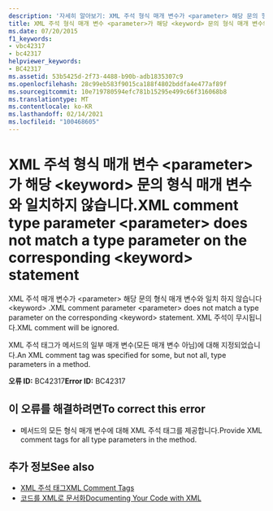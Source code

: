 ```yaml
---
description: '자세히 알아보기: XML 주석 형식 매개 변수가 <parameter> 해당 문의 형식 매개 변수와 일치 하지 않습니다. <keyword>'
title: XML 주석 형식 매개 변수 <parameter>가 해당 <keyword> 문의 형식 매개 변수와 일치하지 않습니다.
ms.date: 07/20/2015
f1_keywords:
- vbc42317
- bc42317
helpviewer_keywords:
- BC42317
ms.assetid: 53b5425d-2f73-4488-b90b-adb1835307c9
ms.openlocfilehash: 28c99eb583f9015ca188f4802bddfa4e477af89f
ms.sourcegitcommit: 10e719780594efc781b15295e499c66f316068b8
ms.translationtype: MT
ms.contentlocale: ko-KR
ms.lasthandoff: 02/14/2021
ms.locfileid: "100468605"
---
```

# <a name="xml-comment-type-parameter-parameter-does-not-match-a-type-parameter-on-the-corresponding-keyword-statement"></a><span data-ttu-id="03afd-103">XML 주석 형식 매개 변수 \<parameter>가 해당 \<keyword> 문의 형식 매개 변수와 일치하지 않습니다.</span><span class="sxs-lookup"><span data-stu-id="03afd-103">XML comment type parameter \<parameter> does not match a type parameter on the corresponding \<keyword> statement</span></span>

<span data-ttu-id="03afd-104">XML 주석 매개 변수가 \<parameter> 해당 문의 형식 매개 변수와 일치 하지 않습니다 \<keyword> .</span><span class="sxs-lookup"><span data-stu-id="03afd-104">XML comment parameter \<parameter> does not match a type parameter on the corresponding \<keyword> statement.</span></span> <span data-ttu-id="03afd-105">XML 주석이 무시됩니다.</span><span class="sxs-lookup"><span data-stu-id="03afd-105">XML comment will be ignored.</span></span>  
  
 <span data-ttu-id="03afd-106">XML 주석 태그가 메서드의 일부 매개 변수(모든 매개 변수 아님)에 대해 지정되었습니다.</span><span class="sxs-lookup"><span data-stu-id="03afd-106">An XML comment tag was specified for some, but not all, type parameters in a method.</span></span>  
  
 <span data-ttu-id="03afd-107">**오류 ID:** BC42317</span><span class="sxs-lookup"><span data-stu-id="03afd-107">**Error ID:** BC42317</span></span>  
  
## <a name="to-correct-this-error"></a><span data-ttu-id="03afd-108">이 오류를 해결하려면</span><span class="sxs-lookup"><span data-stu-id="03afd-108">To correct this error</span></span>  
  
- <span data-ttu-id="03afd-109">메서드의 모든 형식 매개 변수에 대해 XML 주석 태그를 제공합니다.</span><span class="sxs-lookup"><span data-stu-id="03afd-109">Provide XML comment tags for all type parameters in the method.</span></span>  
  
## <a name="see-also"></a><span data-ttu-id="03afd-110">추가 정보</span><span class="sxs-lookup"><span data-stu-id="03afd-110">See also</span></span>

- [<span data-ttu-id="03afd-111">XML 주석 태그</span><span class="sxs-lookup"><span data-stu-id="03afd-111">XML Comment Tags</span></span>](../language-reference/xmldoc/index.md)
- [<span data-ttu-id="03afd-112">코드를 XML로 문서화</span><span class="sxs-lookup"><span data-stu-id="03afd-112">Documenting Your Code with XML</span></span>](../programming-guide/program-structure/documenting-your-code-with-xml.md)
